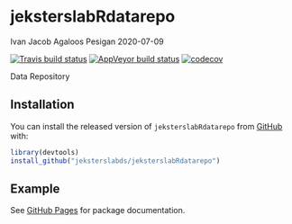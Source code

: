 jeksterslabRdatarepo
================
Ivan Jacob Agaloos Pesigan
2020-07-09

<!-- README.md is generated from README.Rmd. Please edit that file -->

<!-- badges: start -->

[![Travis build
status](https://travis-ci.com/jeksterslabds/jeksterslabRdatarepo.svg?branch=master)](https://travis-ci.com/jeksterslabds/jeksterslabRdatarepo)
[![AppVeyor build
status](https://ci.appveyor.com/api/projects/status/github/jeksterslabds/jeksterslabRdatarepo?branch=master&svg=true)](https://ci.appveyor.com/project/jeksterslabds/jeksterslabRdatarepo)
[![codecov](https://codecov.io/github/jeksterslabds/jeksterslabRdatarepo/branch/master/graphs/badge.svg)](https://codecov.io/github/jeksterslabds/jeksterslabRdatarepo)
<!-- badges: end -->

Data Repository

## Installation

You can install the released version of `jeksterslabRdatarepo` from
[GitHub](https://github.com/jeksterslabds/jeksterslabRdatarepo) with:

``` r
library(devtools)
install_github("jeksterslabds/jeksterslabRdatarepo")
```

## Example

See [GitHub
Pages](https://jeksterslabds.github.io/jeksterslabRdatarepo/index.html)
for package documentation.
